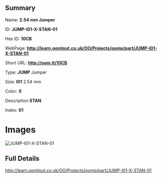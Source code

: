 

## Summary
 
Name: __2.54 mm Jumper__

ID: __JUMP-I01-X-STAN-01__

Hex ID: __10CB__

WebPage: __http://learn.oomlout.co.uk/OO/Projects/oomp/part/JUMP-I01-X-STAN-01__

Short URL: __http://oom.lt/10CB__


Type: __JUMP__ Jumper 

Size: __I01__ 2.54 mm 

Color: __X__  

Description __STAN__  

Index: __01__


 # Images
![JUMP-I01-X-STAN-01](http://oomlout.com/oomp-gen/parts/JUMP-I01-X-STAN-01/JUMP-I01-X-STAN-01_420.jpg)



 ## Full Details

 http://learn.oomlout.co.uk/OO/Projects/oomp/part/JUMP-I01-X-STAN-01














